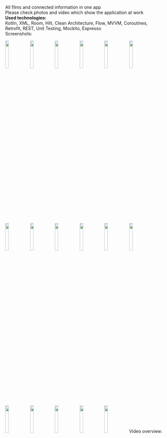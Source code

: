 All films and connected information in one app  
Please check photos and video which show the application at work  
**Used technologies:**  
Kotlin, XML, Room, Hilt,  Clean Architecture, Flow, MVVM, Coroutines, Retrofit, REST, Unit Testing, Mockito, Espresso  
Screenshots:  

<img src="https://github.com/anarbikov/Skillcinema/assets/87697163/24ea675a-3874-4b0d-9814-a6f0050aa557" width=15% height=15%>
<img src="https://github.com/anarbikov/Skillcinema/assets/87697163/4d8d3471-711e-42d2-9338-edfcab78b1c4" width=15% height=15%>
<img src="https://github.com/anarbikov/Skillcinema/assets/87697163/f4b813f2-8db3-47c5-a784-753fbe242639" width=15% height=15%>
<img src="https://github.com/anarbikov/Skillcinema/assets/87697163/7a6e273b-2bed-4069-b481-7920e87e4c29" width=15% height=15%>
<img src="https://github.com/anarbikov/Skillcinema/assets/87697163/fe122efe-b03a-4808-9055-7a1d23791d5a" width=15% height=15%>
<img src="https://github.com/anarbikov/Skillcinema/assets/87697163/62b1f04c-00e9-4d2f-9c4f-6befe304360c" width=15% height=15%>
<img src="https://github.com/anarbikov/Skillcinema/assets/87697163/6abf0126-04f1-4627-8d61-db4899d4e426" width=15% height=15%>
<img src="https://github.com/anarbikov/Skillcinema/assets/87697163/c8b45225-6a06-4324-83de-ba23f2486c55" width=15% height=15%>
<img src="https://github.com/anarbikov/Skillcinema/assets/87697163/3e7daa4b-35c5-434e-bc7f-b4b4bd7fc1bc" width=15% height=15%>
<img src="https://github.com/anarbikov/Skillcinema/assets/87697163/1272eb80-38eb-44a9-957c-cdb67a10a39f" width=15% height=15%>
<img src="https://github.com/anarbikov/Skillcinema/assets/87697163/4b239657-3546-4982-9d8e-275edd6ee810" width=15% height=15%>
<img src="https://github.com/anarbikov/Skillcinema/assets/87697163/67883087-247b-400d-8086-aeac2e4bf7af" width=15% height=15%>
<img src="https://github.com/anarbikov/Skillcinema/assets/87697163/9022c8be-8c56-4e66-b684-116e16ff60e4" width=15% height=15%>
<img src="https://github.com/anarbikov/Skillcinema/assets/87697163/02dd7135-c9b2-45ef-aa6b-0d6e718ae597" width=15% height=15%>
<img src="https://github.com/anarbikov/Skillcinema/assets/87697163/eabdf986-1932-4895-b08b-5ae52defd8e5" width=15% height=15%>
<img src="https://github.com/anarbikov/Skillcinema/assets/87697163/d805c58c-2d83-418f-96eb-4e8d09b3a72c" width=15% height=15%>
<img src="https://github.com/anarbikov/Skillcinema/assets/87697163/e0dd1f88-aab7-4739-b7dd-4f03d1ad366a" width=15% height=15%>  
Video overview:  
